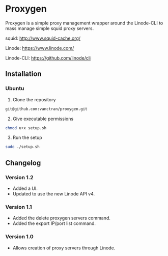# Proxygen
Proxygen is a simple proxy management wrapper around the Linode-CLI to mass manage simple squid proxy servers.

squid: http://www.squid-cache.org/

Linode: https://www.linode.com/

Linode-CLI: https://github.com/linode/cli

## Installation

### Ubuntu

1. Clone the repository
```bash
git@github.com:vanctran/proxygen.git
```

2. Give executable permissions
```bash
chmod u+x setup.sh
```

3. Run the setup
```bash
sudo ./setup.sh
```

## Changelog

### Version 1.2
* Added a UI.
* Updated to use the new Linode API v4.

### Version 1.1
* Added the delete proxygen servers command.
* Added the export IP/port list command.

### Version 1.0
* Allows creation of proxy servers through Linode.
